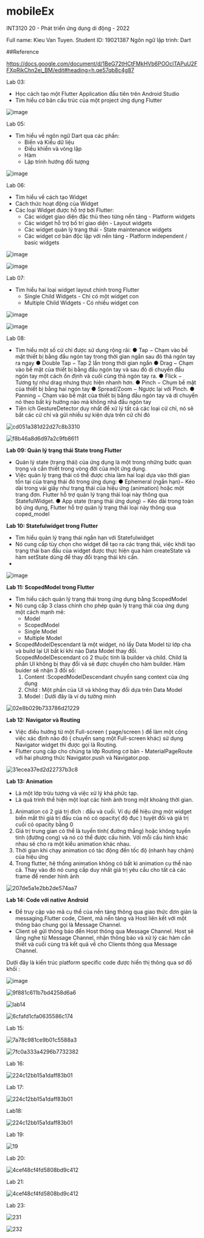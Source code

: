 # mobileEx

INT3120 20 - Phát triển ứng dụng di động - 2022

Full name: Kieu Van Tuyen. Student ID: 19021387
Ngôn ngữ lập trình: Dart


##Reference

https://docs.google.com/document/d/1BeG72tHCtFMkHVb6POOclTAPuU2FFXpRikChn2ei_BM/edit#heading=h.qe57qb8c4g87

Lab 03: 
- Học cách tạo một Flutter Application đầu tiên trên Android Studio
- Tìm hiểu cơ bản cấu trúc của một project ứng dụng Flutter

![image](https://user-images.githubusercontent.com/56331862/156717990-1f771ca8-3833-454a-81bd-7d88c56510ee.png)

Lab 05:
- Tìm hiểu về ngôn ngữ Dart qua các phần:
  + Biến và Kiểu dữ liệu
  + Điều khiển và vòng lặp
  + Hàm
  + Lập trình hướng đối tượng

![image](https://user-images.githubusercontent.com/56331862/156718585-d27ecbaf-d7aa-4948-b74f-a998c8a8e13a.png)

Lab 06:
- Tìm hiểu về cách tạo Widget
- Cách thức hoạt động của Widget
- Các loại Widget được hỗ trợ bởi Flutter:
  + Các widget giao diện đặc thù theo từng nền tảng - Platform widgets
  + Các widget hỗ trợ bố trí giao diện - Layout widgets
  + Các widget quản lý trạng thái - State maintenance widgets
  + Các widget cơ bản độc lập với nền tảng - Platform independent / basic widgets
  
![image](https://user-images.githubusercontent.com/56331862/156720135-86670ef4-6033-4a75-8f98-419758868b71.png)

![image](https://user-images.githubusercontent.com/56331862/156719467-9800753f-e3fe-45ad-92ae-bbc9031fb847.png)

Lab 07:
- Tìm hiểu hai loại widget layout chính trong Flutter
  + Single Child Widgets - Chỉ có một widget con
  + Multiple Child Widgets - Có nhiều widget con
  
 ![image](https://user-images.githubusercontent.com/56331862/156720064-67ecfc8a-8b2a-486e-bc7c-eee8667ff325.png)
 
 ![image](https://user-images.githubusercontent.com/56331862/156721879-54e063d8-f387-44ae-85f4-f32f549975cd.png)
 
Lab 08:

- Tìm hiểu một số cử chỉ được sử dụng rộng rãi:
  ● Tap − Chạm vào bề mặt thiết bị bằng đầu ngón tay trong thời gian ngắn sau đỏ thả ngón     tay ra ngay
  ● Double Tap − Tap 2 lần trong thời gian ngắn
  ● Drag − Chạm vào bề mặt của thiết bị bằng đầu ngón tay và sau đó di chuyển đầu ngón tay    một cách ổn định và cuối cùng thả ngón tay ra.
  ● Flick − Tương tự như drag nhưng thực hiện nhanh hơn.
  ● Pinch − Chụm bề mặt của thiết bị bằng hai ngón tay
  ● Spread/Zoom − Ngược lại với Pinch.
  ● Panning − Chạm vào bề mặt của thiết bị bằng đầu ngón tay và di chuyển nó theo bất kỳ      hướng nào mà không nhả đầu ngón tay
- Tiện ích GestureDetector duy nhất để xử lý tất cả các loại cử chỉ, nó sẽ bắt các cử chỉ và gửi nhiều sự kiện dựa trên cử chỉ đó

![cd051a381d22d27c8b3310](https://user-images.githubusercontent.com/56331862/157822712-37bc644e-855c-43b0-9f4a-e324a3e2bbfd.jpg)

![f8b46a8d6d97a2c9fb8611](https://user-images.githubusercontent.com/56331862/157822723-071ab532-6b39-43f2-a9b6-9267209fc6d1.jpg)

**Lab 09: Quản lý trạng thái State trong Flutter**

- Quản lý state (trạng thái) của ứng dụng là một trong những bước quan trọng và cần thiết trong vòng đời của một ứng dụng.
- Việc quản lý trạng thái có thể được chia làm hai loại dựa vào thời gian tồn tại của trạng thái đó trong ứng dụng:
  ● Ephemeral (ngắn hạn)− Kéo dài trong vài giây như trạng thái của hiệu ứng (animation) hoặc một trang đơn. Flutter hỗ trợ quản lý trạng thái loại này thông qua StatefulWidget.
  ● App state (trạng thái ứng dụng) − Kéo dài trong toàn bộ ứng dụng, Flutter hỗ trợ quản lý trạng thái loại này thông qua coped_model

**Lab 10: Statefulwidget trong Flutter**
- Tìm hiểu quản lý trạng thái ngắn hạn với Statefulwidget
- Nó cung cấp tùy chọn cho widget để tạo ra các trạng thái, việc khởi tạo trạng thái ban đầu của widget được thực hiện qua hàm createState và hàm setState dùng để thay đổi trạng thái khi cần.
- 
![image](https://user-images.githubusercontent.com/56331862/156728023-14691652-0560-498c-a50c-9f8f0cd88b52.png)

**Lab 11: ScopedModel trong Flutter**

- Tìm hiểu cách quản lý trạng thái trong ứng dụng bằng ScopedModel
- Nó cung cấp 3 class chính cho phép quản lý trạng thái của ứng dụng một cách mạnh mẽ:
  + Model
  + ScopedModel
  + Single Model
  + Multiple Model
- ScopedModelDescendant là một widget, nó lấy Data Model từ lớp cha và build lại UI bất kí khi nào Data Model thay đổi.
ScopedModelDescendant có 2 thuộc tính là builder và child. Child là phần UI không bị thay đổi và sẽ được chuyển cho hàm builder. Hàm buider sẽ nhận 3 đối số:
  1. Content :ScopedModelDescendant chuyển sang context của ứng dụng
  2. Child : Một phần của UI và không thay đổi dựa trên Data Model
  3. Model : Dưới đây là ví dụ tường minh
  
![02e8b029b733786d21229](https://user-images.githubusercontent.com/56331862/157822464-b22d06eb-5c2d-4254-a29f-b449cf49f58f.jpg)

**Lab 12: Navigator và Routing**

- Việc điều hướng từ một Full-screen ( page/screen ) để làm một công việc xác định nào đó ( chuyển sang một Full-screen khác) sử dụng Navigator widget thì được gọi là Routing. 
- Flutter cung cấp cho chúng ta lớp Routing cơ bản - MaterialPageRoute với hai phương thức Navigator.push và Navigator.pop.

![31ecea37ed2d22737b3c8](https://user-images.githubusercontent.com/56331862/157822819-6180df4f-eceb-4ca9-9958-c8ad480f1739.jpg)


**Lab 13: Animation**

- Là một lớp trừu tượng và việc xử lý khá phức tạp.
- Là quá trình thể hiện một loạt các hình ảnh trong một khoảng thời gian.
1. Animation có 2 giá trị đích : đầu và cuối. Ví dụ để hiệu ứng một widget biến mất thì giá trị đầu của nó có opacity( độ đục ) tuyệt đối và giá trị cuối có opacity bằng 0
2. Giá trị trung gian có thể là tuyến tính( đường thẳng) hoặc không tuyến tính (đường cong) và nó có thể được cấu hình. Với mỗi cấu hình khác nhau sẽ cho ra một kiểu animation khác nhau.
3. Thời gian khi chạy animation có tác động đến tốc độ (nhanh hay chậm) của hiệu ứng
4. Trong flutter, hệ thống animation không có bất kì animation cụ thể nào cả. Thay vào đó nó cung cấp duy nhất giá trị yêu cầu cho tất cả các frame để render hình ảnh

![207de5a1e2bb2de574aa7](https://user-images.githubusercontent.com/56331862/157822761-6d5f5f3f-afdf-4da2-99a1-81b7284736a0.jpg)

**Lab 14: Code với native Android**

- Để truy cập vào mã cụ thể của nền tảng thông qua giao thức đơn giản là messaging.Flutter code, Client, mã nền tảng và Host liên kết với một thông báo chung gọi là Message
Channel. 
- Client sẽ gửi thông báo đến Host thông qua Message Channel. Host sẽ lắng nghe từ Message
Channel, nhận thông báo và xử lý các hàm cần thiết và cuối cùng trả kết quả về cho Clients thông qua Message Channel.

Dưới đây là kiến trúc platform specific code được hiển thị thông qua sơ đồ khối :

![image](https://user-images.githubusercontent.com/56331862/157826418-612f3bce-8f6c-46c5-9b87-28162d5480b5.png)

![9f881c611b7bd4258d6a6](https://user-images.githubusercontent.com/56331862/157822861-ee8c53f3-4cb4-4584-9968-aff6dc06a721.jpg)

![lab14](https://user-images.githubusercontent.com/56331862/157823466-359776f0-73bc-4d02-9c3b-e55d3e86d318.jpg)


![6cfafd1cfa0635586c174](https://user-images.githubusercontent.com/56331862/157822870-b1fed08e-f9c6-4e9e-8749-fdb6f92d9ccb.jpg)

Lab 15:

![7a78c981ce9b01c5588a3](https://user-images.githubusercontent.com/56331862/157822903-93885336-7d57-4767-b247-3d11c9bc9bd8.jpg)

![7fc0a333a4296b7732382](https://user-images.githubusercontent.com/56331862/157822923-84465e59-f9ef-40d5-9fe6-ee2369fa64a4.jpg)


Lab 16:

![224c12bb15a1daff83b01](https://user-images.githubusercontent.com/56331862/157822964-c48f7b47-5d10-42cd-a9c9-b4fc98817c43.jpg)


Lab 17:

![224c12bb15a1daff83b01](https://user-images.githubusercontent.com/56331862/157823038-e2bea9ba-0b79-4d51-b6ba-d40fba957dcf.jpg)


Lab18:

![224c12bb15a1daff83b01](https://user-images.githubusercontent.com/56331862/157823177-ce09d745-93c3-4d74-a8c6-5565ffa9e5c9.jpg)

Lab 19:

![19](https://user-images.githubusercontent.com/56331862/157824188-66a49bdb-73bf-4bbf-99e4-1074b0814e61.jpg)

Lab 20:

![4cef48cf4fd5808bd9c412](https://user-images.githubusercontent.com/56331862/157823403-4981cf78-c81e-4b4d-a005-8d72dea0ba33.jpg)


Lab 21:

![4cef48cf4fd5808bd9c412](https://user-images.githubusercontent.com/56331862/157823414-e9d23757-c049-4564-900e-850cf81d8e64.jpg)


Lab 23:

![231](https://user-images.githubusercontent.com/56331862/157824254-a870d8b9-4a52-45c2-b707-8809af1cee2c.jpg)

![232](https://user-images.githubusercontent.com/56331862/157824268-3230a040-063a-4568-a8b8-db19aa826981.jpg)




